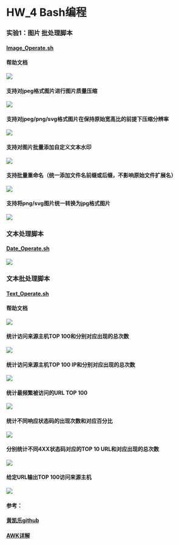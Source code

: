 
HW_4 Bash编程
============================



###  实验1：图片 批处理脚本
#### [Image_Operate.sh](https://github.com/CUCCS/2015-linux-public-Geraens/blob/HW_4/Image_Operate.sh)


#### 帮助文档
  
![](https://raw.githubusercontent.com/CUCCS/2015-linux-public-Geraens/HW_4/1.png)


#### 支持对jpeg格式图片进行图片质量压缩

![](https://raw.githubusercontent.com/CUCCS/2015-linux-public-Geraens/HW_4/2.png)


#### 支持对jpeg/png/svg格式图片在保持原始宽高比的前提下压缩分辨率

![](https://raw.githubusercontent.com/CUCCS/2015-linux-public-Geraens/HW_4/3.png)



#### 支持对图片批量添加自定义文本水印

![](https://raw.githubusercontent.com/CUCCS/2015-linux-public-Geraens/HW_4/4.png)



#### 支持批量重命名（统一添加文件名前缀或后缀，不影响原始文件扩展名）

![](https://raw.githubusercontent.com/CUCCS/2015-linux-public-Geraens/HW_4/5.png)


#### 支持将png/svg图片统一转换为jpg格式图片

![](https://raw.githubusercontent.com/CUCCS/2015-linux-public-Geraens/HW_4/6.png)


### 文本处理脚本

#### [Date_Operate.sh](https://github.com/CUCCS/2015-linux-public-Geraens/blob/HW_4/Date_Operate.sh)

![](https://raw.githubusercontent.com/CUCCS/2015-linux-public-Geraens/HW_4/14.png)




### 文本批处理脚本

#### [Text_Operate.sh](https://github.com/CUCCS/2015-linux-public-Geraens/blob/HW_4/Text_Operate.sh)



#### 帮助文档

![](https://raw.githubusercontent.com/CUCCS/2015-linux-public-Geraens/HW_4/7.png)

#### 统计访问来源主机TOP 100和分别对应出现的总次数

![](https://raw.githubusercontent.com/CUCCS/2015-linux-public-Geraens/HW_4/8.png)


#### 统计访问来源主机TOP 100 IP和分别对应出现的总次数

![](https://raw.githubusercontent.com/CUCCS/2015-linux-public-Geraens/HW_4/9.png)



#### 统计最频繁被访问的URL TOP 100

![](https://raw.githubusercontent.com/CUCCS/2015-linux-public-Geraens/HW_4/10.png)


#### 统计不同响应状态码的出现次数和对应百分比

![](https://raw.githubusercontent.com/CUCCS/2015-linux-public-Geraens/HW_4/11.png)



#### 分别统计不同4XX状态码对应的TOP 10 URL和对应出现的总次数

![](https://raw.githubusercontent.com/CUCCS/2015-linux-public-Geraens/HW_4/12.png)

#### 给定URL输出TOP 100访问来源主机

![](https://raw.githubusercontent.com/CUCCS/2015-linux-public-Geraens/HW_4/13.png)



#### 参考：


####  [黄凯乐github](https://github.com/CUCCS/2015-linux-public-JuliBeacon/tree/exp4)

#### [AWK详解](详解)

